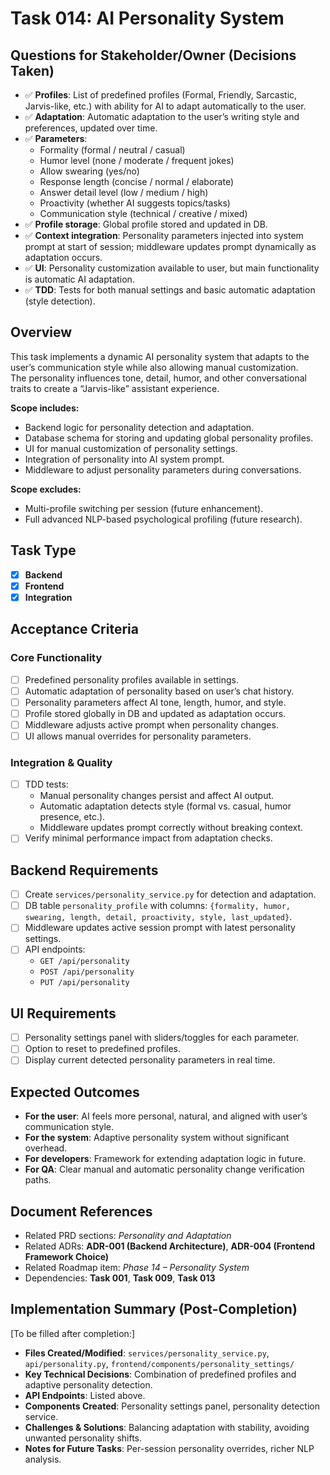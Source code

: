 # Task 014: AI Personality System

## Questions for Stakeholder/Owner (Decisions Taken)
- ✅ **Profiles**: List of predefined profiles (Formal, Friendly, Sarcastic, Jarvis-like, etc.) with ability for AI to adapt automatically to the user.
- ✅ **Adaptation**: Automatic adaptation to the user’s writing style and preferences, updated over time.
- ✅ **Parameters**:
  - Formality (formal / neutral / casual)
  - Humor level (none / moderate / frequent jokes)
  - Allow swearing (yes/no)
  - Response length (concise / normal / elaborate)
  - Answer detail level (low / medium / high)
  - Proactivity (whether AI suggests topics/tasks)
  - Communication style (technical / creative / mixed)
- ✅ **Profile storage**: Global profile stored and updated in DB.
- ✅ **Context integration**: Personality parameters injected into system prompt at start of session; middleware updates prompt dynamically as adaptation occurs.
- ✅ **UI**: Personality customization available to user, but main functionality is automatic AI adaptation.
- ✅ **TDD**: Tests for both manual settings and basic automatic adaptation (style detection).

## Overview
This task implements a dynamic AI personality system that adapts to the user’s communication style while also allowing manual customization.  
The personality influences tone, detail, humor, and other conversational traits to create a “Jarvis-like” assistant experience.

**Scope includes:**
- Backend logic for personality detection and adaptation.
- Database schema for storing and updating global personality profiles.
- UI for manual customization of personality settings.
- Integration of personality into AI system prompt.
- Middleware to adjust personality parameters during conversations.

**Scope excludes:**
- Multi-profile switching per session (future enhancement).
- Full advanced NLP-based psychological profiling (future research).

## Task Type
- [x] **Backend**
- [x] **Frontend**
- [x] **Integration**

## Acceptance Criteria
### Core Functionality
- [ ] Predefined personality profiles available in settings.
- [ ] Automatic adaptation of personality based on user’s chat history.
- [ ] Personality parameters affect AI tone, length, humor, and style.
- [ ] Profile stored globally in DB and updated as adaptation occurs.
- [ ] Middleware adjusts active prompt when personality changes.
- [ ] UI allows manual overrides for personality parameters.

### Integration & Quality
- [ ] TDD tests:
  - Manual personality changes persist and affect AI output.
  - Automatic adaptation detects style (formal vs. casual, humor presence, etc.).
  - Middleware updates prompt correctly without breaking context.
- [ ] Verify minimal performance impact from adaptation checks.

## Backend Requirements
- [ ] Create `services/personality_service.py` for detection and adaptation.
- [ ] DB table `personality_profile` with columns: `{formality, humor, swearing, length, detail, proactivity, style, last_updated}`.
- [ ] Middleware updates active session prompt with latest personality settings.
- [ ] API endpoints:
  - `GET /api/personality`
  - `POST /api/personality`
  - `PUT /api/personality`

## UI Requirements
- [ ] Personality settings panel with sliders/toggles for each parameter.
- [ ] Option to reset to predefined profiles.
- [ ] Display current detected personality parameters in real time.

## Expected Outcomes
- **For the user**: AI feels more personal, natural, and aligned with user’s communication style.
- **For the system**: Adaptive personality system without significant overhead.
- **For developers**: Framework for extending adaptation logic in future.
- **For QA**: Clear manual and automatic personality change verification paths.

## Document References
- Related PRD sections: *Personality and Adaptation*
- Related ADRs: **ADR-001 (Backend Architecture)**, **ADR-004 (Frontend Framework Choice)**
- Related Roadmap item: *Phase 14 – Personality System*
- Dependencies: **Task 001**, **Task 009**, **Task 013**

## Implementation Summary (Post-Completion)
[To be filled after completion:]
- **Files Created/Modified**: `services/personality_service.py`, `api/personality.py`, `frontend/components/personality_settings/`
- **Key Technical Decisions**: Combination of predefined profiles and adaptive personality detection.
- **API Endpoints**: Listed above.
- **Components Created**: Personality settings panel, personality detection service.
- **Challenges & Solutions**: Balancing adaptation with stability, avoiding unwanted personality shifts.
- **Notes for Future Tasks**: Per-session personality overrides, richer NLP analysis.
